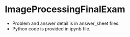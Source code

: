 # ImageProcessingFinalExam
- Problem and answer detail is in answer_sheet files.
- Python code is provided in ipynb file.
